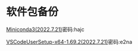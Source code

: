 # 软件包备份
[Miniconda3(2022.7.21)](https://cabbyw.lanzouf.com/irpV3086kl3e)密码:hajc

[VSCodeUserSetup-x64-1.69.2(2022.7.21)](https://cabbyw.lanzouf.com/ivvSx086kn5i)密码:e2na


